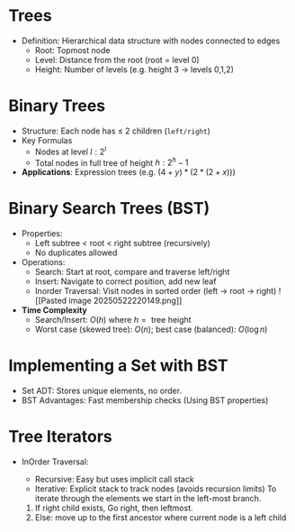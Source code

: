 # Trees
- Definition: Hierarchical data structure with nodes connected to edges 
	- Root: Topmost node
	- Level: Distance from the root (root = level 0)
	- Height: Number of levels (e.g. height 3 -> levels 0,1,2)

# Binary Trees
- Structure: Each node has $\leq$ 2 children (`left/right`)
- Key Formulas
	- Nodes at level $l: 2^{l}$
	- Total nodes in full tree of height $h: 2^{h} - 1$
- **Applications**: Expression trees (e.g. $(4+y)*(2*(2+x))$)

# Binary Search Trees (BST)
- Properties:
	- Left subtree < root < right subtree (recursively)
	- No duplicates allowed
- Operations:
	- Search: Start at root, compare and traverse left/right
	- Insert: Navigate to correct position, add new leaf
	- Inorder Traversal: Visit nodes in sorted order (left $\to$ root $\to$ right)
![[Pasted image 20250522220149.png]]
- **Time Complexity**
	- Search/Insert: $O(h)$ where $h = \text{ tree height}$
	- Worst case (skewed tree): $O(n)$; best case (balanced): $O(\log n)$
# Implementing a Set with BST
- Set ADT: Stores unique elements, no order.
- BST Advantages: Fast membership checks (Using BST properties)

# Tree Iterators
- InOrder Traversal:
	- Recursive: Easy but uses implicit call stack
	- Iterative: Explicit stack to track nodes (avoids recursion limits)
To iterate through the elements we start in the left-most branch.

	1. If right child exists, Go right, then leftmost.
	2. Else: move up to the first ancestor where current node is a left child